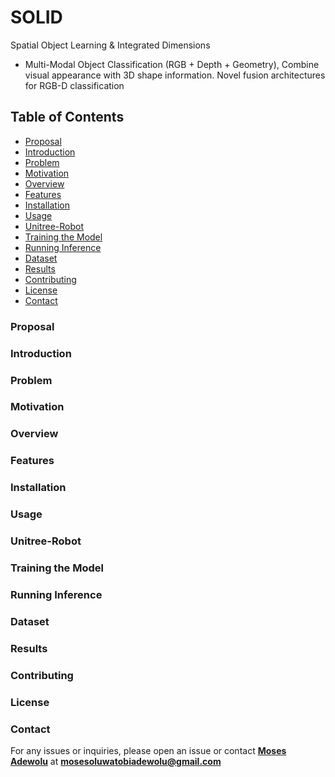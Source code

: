# SOLID 
Spatial Object Learning & Integrated Dimensions

- Multi-Modal Object Classification (RGB + Depth + Geometry), Combine visual appearance with 3D shape information. Novel fusion architectures for RGB-D classification
  
## Table of Contents
- [Proposal](#proposal)
- [Introduction](#introduction)
- [Problem](#problem)
- [Motivation](#motivation)
- [Overview](#overview)
- [Features](#features)
- [Installation](#installation)
- [Usage](#usage)
- [Unitree-Robot](#unitree-robot)
- [Training the Model](#training-the-model)
- [Running Inference](#running-inference)
- [Dataset](#dataset)
- [Results](#results)
- [Contributing](#contributing)
- [License](#license)
- [Contact](#contact)

### Proposal

### Introduction

### Problem

### Motivation

### Overview

### Features

### Installation

### Usage

### Unitree-Robot

### Training the Model

### Running Inference

### Dataset

### Results

### Contributing

### License

### Contact 

For any issues or inquiries, please open an issue or contact **[Moses Adewolu]()** at **mosesoluwatobiadewolu@gmail.com**
